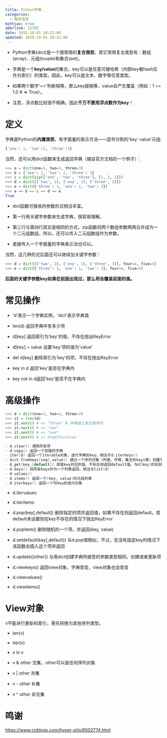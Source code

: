 ```yaml
---
title: Python字典
categories:
  - 程序语言
mathjax: true
abbrlink: 33765
date: 2018-10-01 20:22:00
updated: 2018-10-01 20:22:00
---
```

- Python字典(dict)是一个很常用的**复合类型**，其它常用复合类型有：数组(array)、元组(touple)和集合(set)。

- 字典是一个**key/value**的集合，key可以是任意可被哈希（内部key被hash后作为索引）的类型。因此，key可以是文本、数字等任意类型。

- 如果两个数字'=='判断相等，那么key就相等，value会产生覆盖（例如：1 == 1.0 # => True）。

- 注意，浮点数比较很不精确，因此**千万不要用浮点数作为key**！<!--more-->


# 定义


字典是Python的**内置类型**，有字面量的表示方法——逗号分割的'key: value'元组:

```python
{'one': 1, 'two':2, 'three':3}
```
当然，还可以用dict函数来生成返回字典（摘自官方文档的一个例子）：


```python
>>> a = dict(one=1, two=2, three=3)
>>> b = {'one': 1, 'two': 2, 'three': 3}
>>> c = dict(zip(['one', 'two', 'three'], [1, 2, 3]))
>>> d = dict([('two', 2), ('one', 1), ('three', 3)])
>>> e = dict({'three': 3, 'one': 1, 'two': 2})
>>> a == b == c == d == e
True
```

- dict函数可接收的参数形式相当丰富。

- 第一行用关键字参数来生成字典，很容易理解。

- 第三行与第四行其实是相同的方式，zip函数将两个数组参数两两合并成为一个二元组数组，所以，还可以传入二元组数组作为参数。

- 直接传入一个字面量的字典表示法也可以。


当然，这几种形式后面还可以继续加关键字参数：


```python
>>> d = dict([('two', 2), ('one', 1), ('three', 3)], four=4, five=5)
>>> e = dict({'three': 3, 'one': 1, 'two': 2}, four=4, five=5)
```

**后面的关键字参数key如果在前面出现过，那么将会覆盖前面的值。**


# 常见操作


- 'd'表示一个字典实例，'dict'表示字典类

- len(d) 返回字典中有多少项

- d[key] 返回索引为'key'的值，不存在抛出KeyError

- d[key] = value 设置'key'项的值为'value'

- del d[key] 删除索引为'key'的项，不存在抛出KeyError

- key in d 返回'key'是否在字典内

- key not in d返回'key'是否不在字典内


# 高级操作



```python
>>> d = dict(one=1, two=2, three=3)
>>> it = iter(d)
>>> it.next() # => "three" # 字典插入是无顺序的
>>> it.next() # => "two"
>>> it.next() # => "one"
>>> it.next() # => StopIteration
```

```cpp
- d.clear() 清除所有项
- d.copy() 返回一个克隆的字典
- iter(d) 返回一个iterable对象，迭代字典的key。相当于d.iterkeys()
- dict.fromkeys(seq[,value]) 通过一个序列对象（列表、字典、集合的keys等）创建字典，value为每个项的默认值
- d.get(key,[default]) 获取key对应的值，不存在则返回default值。与d[key]的区别是前者不抛出KeyError，而是返回default值
- d.keys() 将所有keys作为一个列表返回，相当与list(d)
- d.values()
- d.items() 返回一个(key, value)的元组列表
- d.iterkeys() 返回一个可key的迭代对象
```
- d.itervalues
- d.iteritems

- d.pop(key[,default]) 删除指定的项并返回值，如果不存在则返回default。若default未设置则在key不存在的情况下抛出KeyError

- d.popitem() 删除随机的一个项，并返回(key, value)

- d.setdefault(key[,default]) 与d.pop很相似，不过，在没有指定key的情况下该函数会插入这个项并返回

- d.update([other]) 与用dict创建字典所接受的参数类型相同，创建或者更新项

- d.viewkeys() 返回view对象，字典改变，view对象也会改变


- d.viewvalues()

- d.viewitems()

# View对象


v不能进行更新和索引，需先转换为其他序列类型。


- len(v)

- iter(v)

- x in v

- v & other 交集，other可以是任何序列对象

- v | other 并集

- v - other 补集

- v ^ other 非交集


# 鸣谢

https://www.cnblogs.com/hyper-xl/p/6502774.html
